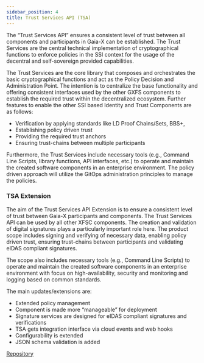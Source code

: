 ```yaml
---
sidebar_position: 4
title: Trust Services API (TSA)
---
```


The “Trust Services API” ensures a consistent level of trust between all components and participants in Gaia-X can be established. The Trust Services are the central technical implementation of cryptographical functions to enforce policies in the SSI context for the usage of the decentral and self-sovereign provided capabilities. 

The Trust Services are the core library that composes and orchestrates the basic cryptographical functions and act as the Policy Decision and Administration Point. The intention is to centralize the base functionality and offering consistent interfaces used by the other GXFS components to establish the required trust within the decentralized ecosystem. Further features to enable the other SSI based Identity and Trust Components are as follows: 

- Verification by applying standards like LD Proof Chains/Sets, BBS+, 
- Establishing policy driven trust 
- Providing the required trust anchors
- Ensuring trust-chains between multiple participants

Furthermore, the Trust Services include necessary tools (e.g., Command Line Scripts, library functions, API interfaces, etc.) to operate and maintain the created software components in an enterprise environment. The policy driven approach will utilize the GitOps administration principles to manage the policies. 

### TSA Extension

The aim of the Trust Services API Extension is to ensure a consistent level of trust between Gaia-X participants and components. The Trust Services API can be used by all other XFSC components. The creation and validation of digital signatures plays a particularly important role here. The product scope includes signing and verifying of necessary data, enabling policy driven trust, ensuring trust-chains between participants and validating eIDAS compliant signatures. 

The scope also includes necessary tools (e.g., Command Line Scripts) to operate and maintain the created software components in an enterprise environment with focus on high-availability, security and monitoring and logging based on common standards.

The main updates/extensions are:

- Extended policy management
- Component is made more “manageable” for deployment 
- Signature services are designed for eIDAS compliant signatures and verifications 
- TSA gets integration interface via cloud events and web hooks 
- Configurability is extended 
- JSON schema validation is added 

<div class="mtp-3">
    <a href="https://gitlab.eclipse.org/eclipse/xfsc/tsa" class="primaryBtn">Repository</a>
</div>